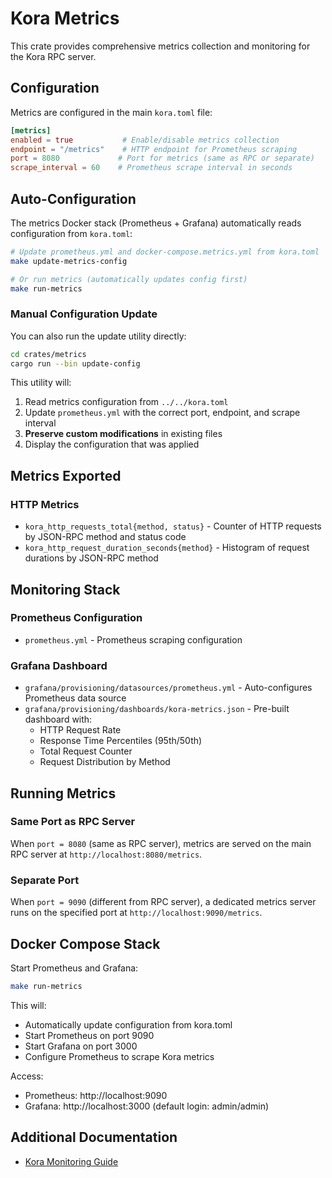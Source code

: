 # Kora Metrics

This crate provides comprehensive metrics collection and monitoring for the Kora RPC server.

## Configuration

Metrics are configured in the main `kora.toml` file:

```toml
[metrics]
enabled = true           # Enable/disable metrics collection
endpoint = "/metrics"    # HTTP endpoint for Prometheus scraping
port = 8080             # Port for metrics (same as RPC or separate)
scrape_interval = 60    # Prometheus scrape interval in seconds
```

## Auto-Configuration

The metrics Docker stack (Prometheus + Grafana) automatically reads configuration from `kora.toml`:

```bash
# Update prometheus.yml and docker-compose.metrics.yml from kora.toml
make update-metrics-config

# Or run metrics (automatically updates config first)
make run-metrics
```

### Manual Configuration Update

You can also run the update utility directly:

```bash
cd crates/metrics
cargo run --bin update-config
```

This utility will:
1. Read metrics configuration from `../../kora.toml`
2. Update `prometheus.yml` with the correct port, endpoint, and scrape interval
3. **Preserve custom modifications** in existing files
4. Display the configuration that was applied

## Metrics Exported

### HTTP Metrics
- `kora_http_requests_total{method, status}` - Counter of HTTP requests by JSON-RPC method and status code
- `kora_http_request_duration_seconds{method}` - Histogram of request durations by JSON-RPC method

## Monitoring Stack

### Prometheus Configuration
- `prometheus.yml` - Prometheus scraping configuration

### Grafana Dashboard
- `grafana/provisioning/datasources/prometheus.yml` - Auto-configures Prometheus data source
- `grafana/provisioning/dashboards/kora-metrics.json` - Pre-built dashboard with:
  - HTTP Request Rate
  - Response Time Percentiles (95th/50th)
  - Total Request Counter
  - Request Distribution by Method

## Running Metrics

### Same Port as RPC Server
When `port = 8080` (same as RPC server), metrics are served on the main RPC server at `http://localhost:8080/metrics`.

### Separate Port
When `port = 9090` (different from RPC server), a dedicated metrics server runs on the specified port at `http://localhost:9090/metrics`.

## Docker Compose Stack

Start Prometheus and Grafana:

```bash
make run-metrics
```

This will:
- Automatically update configuration from kora.toml
- Start Prometheus on port 9090
- Start Grafana on port 3000
- Configure Prometheus to scrape Kora metrics

Access:
- Prometheus: http://localhost:9090
- Grafana: http://localhost:3000 (default login: admin/admin)

## Additional Documentation

- [Kora Monitoring Guide](../../docs/operators/MONITORING.md)